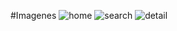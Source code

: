 #Imagenes
![home](https://user-images.githubusercontent.com/86493587/187051707-926928cc-b278-4a8f-9c77-d3a372b9f0a2.PNG)
![search](https://user-images.githubusercontent.com/86493587/187051710-a6138a4c-bcbd-4092-8414-631480984227.PNG)
![detail](https://user-images.githubusercontent.com/86493587/187051711-ed2cdd98-1db6-480f-9419-d0797321c74a.PNG)
